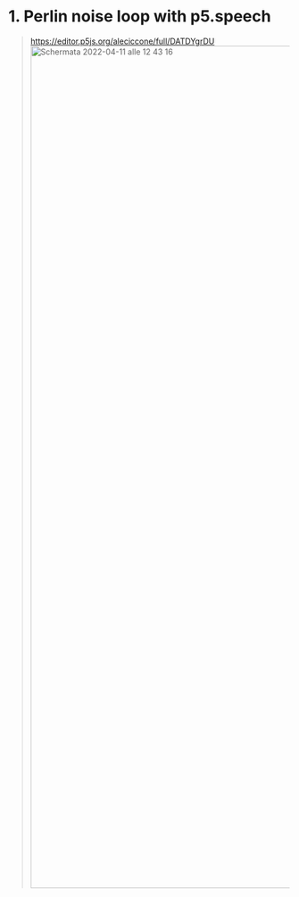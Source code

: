 # 1. Perlin noise loop with p5.speech
> https://editor.p5js.org/aleciccone/full/DATDYgrDU
> <img width="1510" alt="Schermata 2022-04-11 alle 12 43 16" src="https://user-images.githubusercontent.com/101176092/162724543-81699e36-4e40-4844-bf79-b338d75995c9.png">
